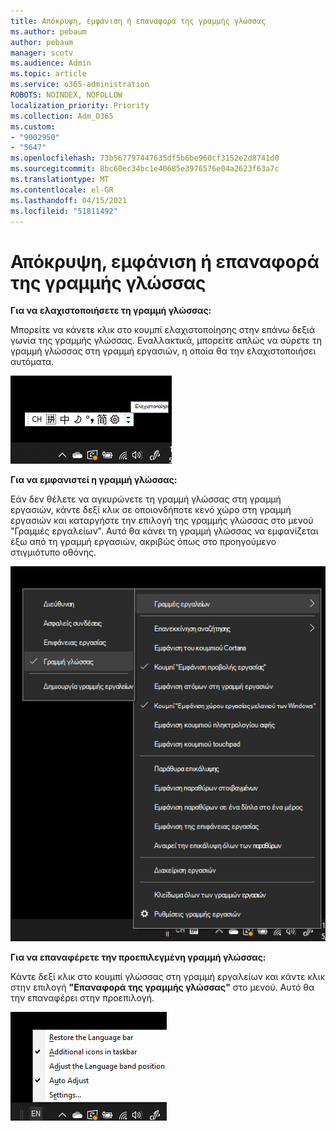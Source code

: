```yaml
---
title: Απόκρυψη, εμφάνιση ή επαναφορά της γραμμής γλώσσας
ms.author: pebaum
author: pebaum
manager: scotv
ms.audience: Admin
ms.topic: article
ms.service: o365-administration
ROBOTS: NOINDEX, NOFOLLOW
localization_priority: Priority
ms.collection: Adm_O365
ms.custom:
- "9002950"
- "5647"
ms.openlocfilehash: 73b567797447635df5b6be960cf3152e2d8741d0
ms.sourcegitcommit: 8bc60ec34bc1e40685e3976576e04a2623f63a7c
ms.translationtype: MT
ms.contentlocale: el-GR
ms.lasthandoff: 04/15/2021
ms.locfileid: "51811492"
---
```

# <a name="hide-display-or-reset-the-language-bar"></a>Απόκρυψη, εμφάνιση ή επαναφορά της γραμμής γλώσσας

**Για να ελαχιστοποιήσετε τη γραμμή γλώσσας:**

Μπορείτε να κάνετε κλικ στο κουμπί ελαχιστοποίησης στην επάνω δεξιά γωνία της γραμμής γλώσσας. Εναλλακτικά, μπορείτε απλώς να σύρετε τη γραμμή γλώσσας στη γραμμή εργασιών, η οποία θα την ελαχιστοποιήσει αυτόματα.

![Ελαχιστοποίηση της γραμμής γλώσσας](media/minimize-language-bar.png)

**Για να εμφανιστεί η γραμμή γλώσσας:**

Εάν δεν θέλετε να αγκυρώνετε τη γραμμή γλώσσας στη γραμμή εργασιών, κάντε δεξί  κλικ σε οποιονδήποτε κενό χώρο στη γραμμή εργασιών και καταργήστε την επιλογή της γραμμής γλώσσας στο μενού "Γραμμές εργαλείων". Αυτό θα κάνει τη γραμμή γλώσσας να εμφανίζεται έξω από τη γραμμή εργασιών, ακριβώς όπως στο προηγούμενο στιγμιότυπο οθόνης.

![Αναδυόμενη γραμμή γλώσσας](media/pop-out-language-bar.png)

**Για να επαναφέρετε την προεπιλεγμένη γραμμή γλώσσας:**

Κάντε δεξί κλικ στο κουμπί γλώσσας στη γραμμή εργαλείων και κάντε κλικ στην επιλογή **"Επαναφορά της γραμμής γλώσσας"** στο μενού. Αυτό θα την επαναφέρει στην προεπιλογή.

![Γραμμή επαναφοράς γλώσσας](media/restore-language-bar.png)
